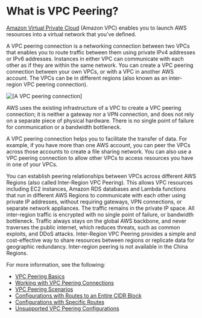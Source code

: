 # What is VPC Peering?<a name="what-is-vpc-peering"></a>

[Amazon Virtual Private Cloud](https://docs.aws.amazon.com/vpc/latest/userguide/) \(Amazon VPC\) enables you to launch AWS resources into a virtual network that you've defined\.

A VPC peering connection is a networking connection between two VPCs that enables you to route traffic between them using private IPv4 addresses or IPv6 addresses\. Instances in either VPC can communicate with each other as if they are within the same network\. You can create a VPC peering connection between your own VPCs, or with a VPC in another AWS account\. The VPCs can be in different regions \(also known as an inter\-region VPC peering connection\)\.

![\[A VPC peering connection\]](http://docs.aws.amazon.com/vpc/latest/peering/images/peering-intro-diagram.png)

AWS uses the existing infrastructure of a VPC to create a VPC peering connection; it is neither a gateway nor a VPN connection, and does not rely on a separate piece of physical hardware\. There is no single point of failure for communication or a bandwidth bottleneck\. 

A VPC peering connection helps you to facilitate the transfer of data\. For example, if you have more than one AWS account, you can peer the VPCs across those accounts to create a file sharing network\. You can also use a VPC peering connection to allow other VPCs to access resources you have in one of your VPCs\. 

You can establish peering relationships between VPCs across different AWS Regions \(also called Inter\-Region VPC Peering\)\. This allows VPC resources including EC2 instances, Amazon RDS databases and Lambda functions that run in different AWS Regions to communicate with each other using private IP addresses, without requiring gateways, VPN connections, or separate network appliances\. The traffic remains in the private IP space\. All inter\-region traffic is encrypted with no single point of failure, or bandwidth bottleneck\. Traffic always stays on the global AWS backbone, and never traverses the public internet, which reduces threats, such as common exploits, and DDoS attacks\. Inter\-Region VPC Peering provides a simple and cost\-effective way to share resources between regions or replicate data for geographic redundancy\. Inter\-region peering is not available in the China Regions\.

For more information, see the following:
+ [VPC Peering Basics](vpc-peering-basics.md)
+ [Working with VPC Peering Connections](working-with-vpc-peering.md)
+ [VPC Peering Scenarios](peering-scenarios.md)
+ [Configurations with Routes to an Entire CIDR Block](peering-configurations-full-access.md)
+ [Configurations with Specific Routes](peering-configurations-partial-access.md)
+ [Unsupported VPC Peering Configurations](invalid-peering-configurations.md)